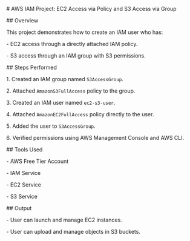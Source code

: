 \# AWS IAM Project: EC2 Access via Policy and S3 Access via Group



\## Overview

This project demonstrates how to create an IAM user who has:

\- EC2 access through a directly attached IAM policy.

\- S3 access through an IAM group with S3 permissions.



\## Steps Performed

1\. Created an IAM group named `S3AccessGroup`.

2\. Attached `AmazonS3FullAccess` policy to the group.

3\. Created an IAM user named `ec2-s3-user`.

4\. Attached `AmazonEC2FullAccess` policy directly to the user.

5\. Added the user to `S3AccessGroup`.

6\. Verified permissions using AWS Management Console and AWS CLI.



\## Tools Used

\- AWS Free Tier Account

\- IAM Service

\- EC2 Service

\- S3 Service



\## Output

\- User can launch and manage EC2 instances.

\- User can upload and manage objects in S3 buckets.


